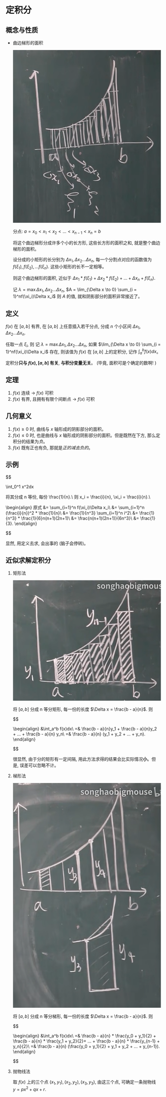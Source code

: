 # 定积分
## 概念与性质
* 曲边梯形的面积

    ![还是宋浩老师的图哈](../Images/5.1.1.png)

    分点: $a = x_0<x_1<x_2<...<x_{n-1}<x_n=b$
    
    将这个曲边梯形分成许多个小的长方形, 这些长方形的面积之和, 就是整个曲边梯形的面积。

    设分成的小矩形的长分别为 $\Delta x_1, \Delta x_2 ... \Delta x_n$, 每一个分割点对应的函数值为 $f(\xi_1), f(\xi_2), ... f(\xi_n)$. 这些小矩形的长不一定相等。
    
    则这个曲边梯形的面积, 近似于 $\Delta x_1 * f(\xi_1) + \Delta x_2 * f(\xi_2) + ... + \Delta x_n + f(\xi_n)$.

    记 $\lambda = \max{\Delta x_1, \Delta x_2 ... \Delta x_n}$, $A = \lim_{\Delta x \to 0} \sum_{i = 1}^nf(\xi_i)\Delta x_i$ 则 $A$ 的值, 就和阴影部分的面积非常接近了。

## 定义
$f(x)$ 在 $[a, b]$ 有界, 在 $[a, b]$ 上任意插入若干分点, 分成 $n$ 个小区间 $\Delta x_1, \Delta x_2 ... \Delta x_n$.

 任取一点 $\xi_i$, 则 记 $\lambda = \max{\Delta x_1, \Delta x_2 ... \Delta x_n}$, 如果 $\lim_{\Delta x \to 0} \sum_{i = 1}^nf(\xi_i)\Delta x_i$ 存在, 则该值为 $f(x)$ 在 $[a, b]$ 上的定积分, 记作 $\int_a^b f(x)dx$。

 定积分**只与 $f(x), [a, b]$ 有关**, **与积分变量无关**。 (毕竟, 面积可是个确定的数啊! )

 ## 定理
 1. $f(x)$ 连续 $\rightarrow$ $f(x)$ 可积
 2. $f(x)$ 有界, 且拥有有限个间断点 $\rightarrow$ $f(x)$ 可积

 ## 几何意义
 1. $f(x) \geq 0$ 时, 曲线与 $x$ 轴形成的阴影部分的面积。
 2. $f(x) \leq 0$ 时, 也是曲线与 $x$ 轴形成的阴影部分的面积。但是既然在下方, 那么定积分的结果为*负*。
 3. $f(x)$ 既有正也有负, 那就是*正的减去负的*。

 ## 示例

 $$

 \int_0^1 x^2dx

 将其分成 n 等份, 每份 \frac{1}{n}.\\
 则 x_i = \frac{i}{n}, \xi_i = \frac{i}{n}.\\

 \begin{align}
 原式 &= \sum_{i=1}^n f(\xi_i)\Delta x_i\\
 &= \sum_{i=1}^n (\frac{i}{n})^2 * \frac{1}{n}\\
 &= \frac{1}{n^3} \sum_{i=1}^n i^2\\
 &= \frac{1}{n^3} * \frac{1}{6}n(n+1)(2n+1)\\
 &= \frac{n(n+1)(2n+1)}{6n^3}\\
 &= \frac{1}{3}.
 \end{align}

 $$

 显然, 用定义去求, 会出事的 (脑子会停转)。

 ## 近似求解定积分
 1. 矩形法

    ![](../Images/5.1.2.png)

    将 $[a, b]$ 分成 n 等分矩形, 每一份的长度 $\Delta x = \frac{b - a}{n}$. 则
    
    $$
    
    \begin{align}
    &\int_a^b f(x)dx\\
    =& \frac{b - a}{n}y_1 + \frac{b - a}{n}y_2 + ... + \frac{b - a}{n} y_n\\
    =& \frac{b - a}{n} (y_1 + y_2 + ... + y_n).
    \end{align}

    $$

    很显然, 由于分的矩形有一定间隔, 用此方法求得的结果会比实际情况**小**。但是, 误差可以忽略不计。

2. 梯形法

    ![](../Images/5.1.3.png)

    将 $[a, b]$ 分成 n 等分梯形, 每一份的长度 $\Delta x = \frac{b - a}{n}$. 则

    $$

    \begin{align}
    &\int_a^b f(x)dx\\
    =& \frac{b - a}{n} * \frac{y_0 + y_1}{2} + \frac{b - a}{n} * \frac{y_1 + y_2}{2}+ ... + \frac{b - a}{n} * \frac{y_{n-1} + y_n}{2}\\
    =& \frac{b - a}{n} (\frac{y_0 + y_1}{2} + y_1 + y_2 + ... + y_{n-1}).
    \end{align}

    $$

3. 抛物线法

    取 $f(x)$ 上的三个点 $(x_1, y_1), (x_2, y_2), (x_3, y_3)$, 由这三个点, 可确定一条抛物线 $y = px^2 + qx + r$.